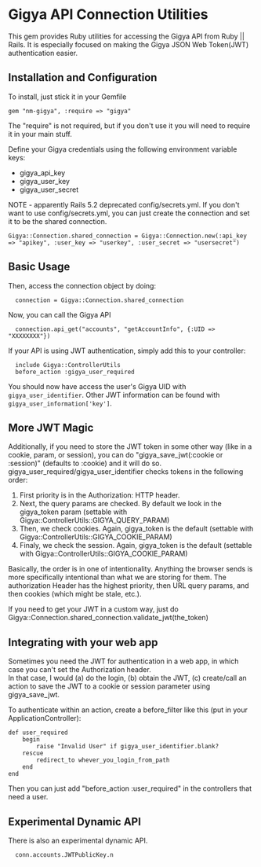 # Gigya API Connection Utilities

This gem provides Ruby utilities for accessing the Gigya API from Ruby || Rails. It is especially focused on making the Gigya JSON Web Token(JWT) authentication easier.

## Installation and Configuration

To install, just stick it in your Gemfile

```
gem "nm-gigya", :require => "gigya"
```

The "require" is not required, but if you don't use it you will need to require it in your main stuff.

Define your Gigya credentials using the following environment variable keys:

* gigya_api_key
* gigya_user_key
* gigya_user_secret

NOTE - apparently Rails 5.2 deprecated config/secrets.yml.  If you don't want to use config/secrets.yml, you can just create the connection and set it to be the shared connection.
```
Gigya::Connection.shared_connection = Gigya::Connection.new(:api_key => "apikey", :user_key => "userkey", :user_secret => "usersecret")
```

## Basic Usage

Then, access the connection object by doing:

```
  connection = Gigya::Connection.shared_connection
```

Now, you can call the Gigya API

```
  connection.api_get("accounts", "getAccountInfo", {:UID => "XXXXXXXX"})
```

If your API is using JWT authentication, simply add this to your controller:

```
  include Gigya::ControllerUtils
  before_action :gigya_user_required
```

You should now have access the user's Gigya UID with `gigya_user_identifier`.
Other JWT information can be found with `gigya_user_information['key']`.

## More JWT Magic

Additionally, if you need to store the JWT token in some other way (like in a cookie, param, or session), you can do "gigya_save_jwt(:cookie or :session)" (defaults to :cookie) and it will do so.  gigya_user_required/gigya_user_identifier checks tokens in the following order:

1. First priority is in the Authorization: HTTP header.
2. Next, the query params are checked.  By default we look in the gigya_token param (settable with Gigya::ControllerUtils::GIGYA_QUERY_PARAM)
3. Then, we check cookies.  Again, gigya_token is the default (settable with Gigya::ControllerUtils::GIGYA_COOKIE_PARAM)
4. Finaly, we check the session.  Again, gigya_token is the default (settable with Gigya::ControllerUtils::GIGYA_COOKIE_PARAM)

Basically, the order is in one of intentionality.  Anything the browser sends is more specifically intentional than what we are storing for them.  The authorization Header has the highest priority, then URL query params, and then cookies (which might be stale, etc.).

If you need to get your JWT in a custom way, just do Gigya::Connection.shared_connection.validate_jwt(the_token)

## Integrating with your web app

Sometimes you need the JWT for authentication in a web app, in which case you can't set the Authorization header.  
In that case, I would (a) do the login, (b) obtain the JWT, (c) create/call an action to save the JWT to a cookie or session parameter using gigya_save_jwt.

To authenticate within an action, create a before_filter like this (put in your ApplicationController):

```
def user_required
	begin
		raise "Invalid User" if gigya_user_identifier.blank?
	rescue
		redirect_to whever_you_login_from_path
	end
end
```

Then you can just add "before_action :user_required" in the controllers that need a user.

## Experimental Dynamic API

There is also an experimental dynamic API.

```
  conn.accounts.JWTPublicKey.n
```
